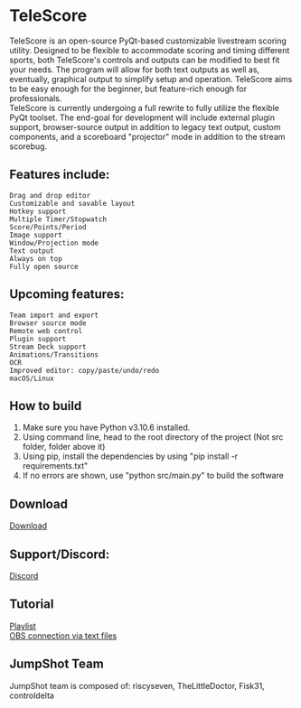# TeleScore
TeleScore is an open-source PyQt-based customizable livestream scoring utility. Designed to be flexible to accommodate scoring and timing different sports, both TeleScore's controls and outputs can be modified to best fit your needs. The program will allow for both text outputs as well as, eventually, graphical output to simplify setup and operation. TeleScore aims to be easy enough for the beginner, but feature-rich enough for professionals.  
TeleScore is currently undergoing a full rewrite to fully utilize the flexible PyQt toolset. The end-goal for development will include external plugin support, browser-source output in addition to legacy text output, custom components, and a scoreboard "projector" mode in addition to the stream scorebug.
## Features include:

    Drag and drop editor
    Customizable and savable layout
    Hotkey support
    Multiple Timer/Stopwatch
    Score/Points/Period
    Image support
    Window/Projection mode
    Text output
    Always on top
    Fully open source

## Upcoming features:

    Team import and export
    Browser source mode
    Remote web control
    Plugin support
    Stream Deck support
    Animations/Transitions
    OCR
    Improved editor: copy/paste/undo/redo
    macOS/Linux

## How to build
1. Make sure you have Python v3.10.6 installed.
2. Using command line, head to the root directory of the project (Not src folder, folder above it)
3. Using pip, install the dependencies by using "pip install -r requirements.txt"
4. If no errors are shown, use "python src/main.py" to build the software
## Download
<a href="https://github.com/JumpShot-Interactive/TeleScore/releases/download/Beta/TeleScore.zip">Download</a>
## Support/Discord:
<a href="https://discord.gg/q9NwK8XAAK">Discord</a>
## Tutorial
<a href="https://www.youtube.com/playlist?list=PLi4lqFw_5klhtGT4aa7mkA3MjtL_7sqXA">Playlist</a></br>
<a href="https://www.youtube.com/watch?v=kyB8p86VeMk">OBS connection via text files</a>
## JumpShot Team
JumpShot team is composed of: riscyseven, TheLittleDoctor, Fisk31, controldelta
